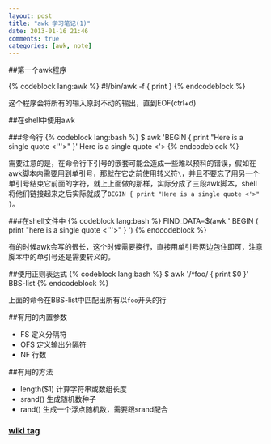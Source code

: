 ```yaml
---
layout: post
title: "awk 学习笔记(1)"
date: 2013-01-16 21:46
comments: true
categories: [awk, note]
---
```


##第一个awk程序
 
{% codeblock lang:awk %}
#!/bin/awk -f
{
    print
}
{% endcodeblock %}

这个程序会将所有的输入原封不动的输出，直到EOF(ctrl+d)

##在shell中使用awk

###命令行
{% codeblock lang:bash %}
$ awk 'BEGIN { print "Here is a single quote <'\''>" }'
Here is a single quote <'>
{% endcodeblock %}

需要注意的是，在命令行下引号的嵌套可能会造成一些难以预料的错误，假如在awk脚本内需要用到单引号，那就在它之前使用转义符`\`，并且不要忘了用另一个单引号结束它前面的字符，就上上面做的那样，实际分成了三段awk脚本，shell将他们链接起来之后实际就成了`BEGIN { print "Here is a single quote <'>" }`。

###在shell文件中
{% codeblock lang:bash %}
FIND_DATA=$(awk '
BEGIN {
    print "here is a single quote <'\''>"
}
')
{% endcodeblock %}

有的时候awk会写的很长，这个时候需要换行，直接用单引号两边包住即可，注意脚本中的单引号还是需要转义的。

##使用正则表达式
{% codeblock lang:bash %}
$ awk '/^foo/ { print $0 }' BBS-list
{% endcodeblock %}

上面的命令在BBS-list中匹配出所有以`foo`开头的行

##有用的内置参数
* FS    定义分隔符
* OFS   定义输出分隔符
* NF    行数

##有用的方法
* length($1)    计算字符串或数组长度
* srand()       生成随机数种子
* rand()        生成一个浮点随机数，需要跟srand配合

### [wiki tag](http://www.gnu.org/software/gawk/manual/gawk.html#Statements_002fLines)